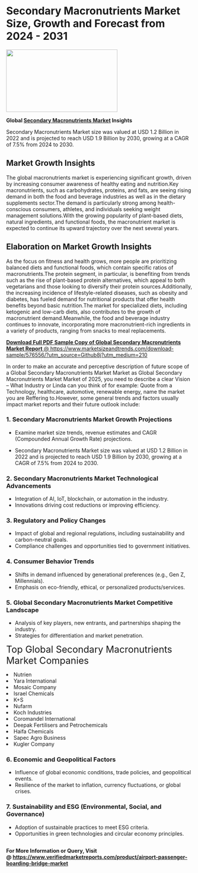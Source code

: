 <H1>Secondary Macronutrients Market Size, Growth and Forecast from 2024 - 2031</H1><img class="aligncenter size-medium wp-image-584254" src="https://thirdeyenews.in/wp-content/uploads/2024/09/Global-Market-Research-300x168.jpeg" alt="" width="300" height="168" /><p><strong>Global&nbsp;<a href="https://www.marketsizeandtrends.com/download-sample/576556/?utm_source=Github8j?utm_medium=210">Secondary Macronutrients Market</a> Insights</strong></p><p>Secondary Macronutrients Market size was valued at USD 1.2 Billion in 2022 and is projected to reach USD 1.9 Billion by 2030, growing at a CAGR of 7.5% from 2024 to 2030.</p><p><h2>Market Growth Insights</h2> <p>The global macronutrients market is experiencing significant growth, driven by increasing consumer awareness of healthy eating and nutrition.Key macronutrients, such as carbohydrates, proteins, and fats, are seeing rising demand in both the food and beverage industries as well as in the dietary supplements sector.The demand is particularly strong among health-conscious consumers, athletes, and individuals seeking weight management solutions.With the growing popularity of plant-based diets, natural ingredients, and functional foods, the macronutrient market is expected to continue its upward trajectory over the next several years.</p> <p><a href="#"></a></p> <h2>Elaboration on Market Growth Insights</h2> <p>As the focus on fitness and health grows, more people are prioritizing balanced diets and functional foods, which contain specific ratios of macronutrients.The protein segment, in particular, is benefiting from trends such as the rise of plant-based protein alternatives, which appeal to both vegetarians and those looking to diversify their protein sources.Additionally, the increasing incidence of lifestyle-related diseases, such as obesity and diabetes, has fueled demand for nutritional products that offer health benefits beyond basic nutrition.The market for specialized diets, including ketogenic and low-carb diets, also contributes to the growth of macronutrient demand.Meanwhile, the food and beverage industry continues to innovate, incorporating more macronutrient-rich ingredients in a variety of products, ranging from snacks to meal replacements.</p> <p><a href="#"></p><p><span class=""><strong>Download Full PDF Sample Copy of Global Secondary Macronutrients Market Report</strong> @ <a href="https://www.marketsizeandtrends.com/download-sample/576556/?utm_source=Github8j?utm_medium=210" target="_blank">https://www.marketsizeandtrends.com/download-sample/576556/?utm_source=Github8j?utm_medium=210</a></span></p><p>In order to make an accurate and perceptive description of future scope of a Global&nbsp;Secondary Macronutrients Market Market as Global&nbsp;Secondary Macronutrients Market Market of 2025, you need to describe a clear Vision &ndash; What Industry or Linda can you think of for example: Quote from a Technology, healthcare, automotive, renewable energy, name the market you are Reffering to.However, some general trends and factors usually impact market reports and their future outlook include:</p><h3>1.&nbsp;<strong>Secondary Macronutrients Market Growth Projections</strong></h3><ul><li>Examine market size trends, revenue estimates and CAGR (Compounded Annual Growth Rate) projections.</li><li><p>Secondary Macronutrients Market size was valued at USD 1.2 Billion in 2022 and is projected to reach USD 1.9 Billion by 2030, growing at a CAGR of 7.5% from 2024 to 2030.</p></li></ul><h3>2.&nbsp;<strong>Secondary Macronutrients Market Technological Advancements</strong></h3><ul><li>Integration of AI, IoT, blockchain, or automation in the industry.</li><li>Innovations driving cost reductions or improving efficiency.</li></ul><h3>3.&nbsp;<strong>Regulatory and Policy Changes</strong></h3><ul><li>Impact of global and regional regulations, including sustainability and carbon-neutral goals.</li><li>Compliance challenges and opportunities tied to government initiatives.</li></ul><h3>4.&nbsp;<strong>Consumer Behavior Trends</strong></h3><ul><li>Shifts in demand influenced by generational preferences (e.g., Gen Z, Millennials).</li><li>Emphasis on eco-friendly, ethical, or personalized products/services.</li></ul><h3>5.&nbsp;<strong>Global Secondary Macronutrients Market Competitive Landscape</strong></h3><ul><li>Analysis of key players, new entrants, and partnerships shaping the industry.</li><li>Strategies for differentiation and market penetration.</li></ul><p data-pm-slice="1 1 []"><span style="color: inherit; font-family: inherit; font-size: 25px;">Top Global Secondary Macronutrients Market Companies</span></p><div class="" data-test-id=""><p><li>Nutrien</li><li> Yara International</li><li> Mosaic Company</li><li> Israel Chemicals</li><li> K+S</li><li> Nufarm</li><li> Koch Industries</li><li> Coromandel International</li><li> Deepak Fertilisers and Petrochemicals</li><li> Haifa Chemicals</li><li> Sapec Agro Business</li><li> Kugler Company</li></p></div><h3>6.&nbsp;<strong>Economic and Geopolitical Factors</strong></h3><ul><li>Influence of global economic conditions, trade policies, and geopolitical events.</li><li>Resilience of the market to inflation, currency fluctuations, or global crises.</li></ul><h3>7.&nbsp;<strong>Sustainability and ESG (Environmental, Social, and Governance)</strong></h3><ul><li>Adoption of sustainable practices to meet ESG criteria.</li><li>Opportunities in green technologies and circular economy principles.</li></ul><h2><strong style="font-size: 14px;">For More Information or Query, Visit @&nbsp;</strong><a style="background-color: #ffffff; font-size: 14px;" href="https://www.marketsizeandtrends.com/report/secondary-macronutrients-market/" target="_blank">https://www.verifiedmarketreports.com/product/airport-passenger-boarding-bridge-market</a></h2>